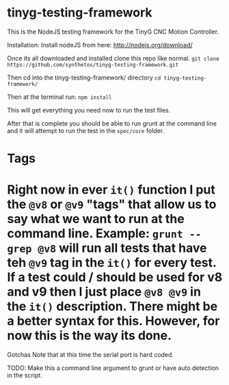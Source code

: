 tinyg-testing-framework
=======================

This is the NodeJS testing framework for the TinyG CNC Motion Controller.

Installation:
Install nodeJS from here: http://nodejs.org/download/

Once its all downloaded and installed clone this repo like normal.
`git clone https://github.com/synthetos/tinyg-testing-framework.git`

Then cd into the tinyg-testing-framework/ directory
`cd tinyg-testing-framework/`

Then at the terminal run:
`npm install`

This will get everything you need now to run the test files.

After that is complete you should be able to run grunt at the command line and it will attempt to run the test in the `spec/core` folder.

Tags
====
Right now in ever `it()` function I put the `@v8` or `@v9` "tags" that allow us to say what we want to run at the command line.  Example:  `grunt --grep @v8` will run all tests that have teh `@v9` tag in the `it()` for every test.  If a test could / should be used for v8 and v9 then I just place `@v8 @v9` in the `it()` description.  There might be a better syntax for this.  However, for now this is the way its done.
====
Gotchas
Note that at this time the serial port is hard coded.

TODO: Make this a command line argument to grunt or have auto detection in the script.
